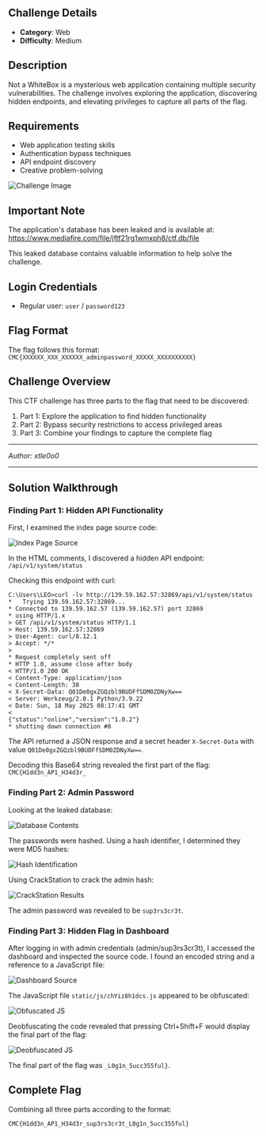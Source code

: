 ## Challenge Details
- **Category**: Web
- **Difficulty**: Medium

## Description
Not a WhiteBox is a mysterious web application containing multiple security vulnerabilities. The challenge involves exploring the application, discovering hidden endpoints, and elevating privileges to capture all parts of the flag.

## Requirements
- Web application testing skills
- Authentication bypass techniques
- API endpoint discovery
- Creative problem-solving

![Challenge Image](https://media.giphy.com/media/v1.Y2lkPTc5MGI3NjExcXJ2aG9pcTA5MTVtZmNvZXA0OThpeWM4eWE3ZW94d3owY3BhdTV4cCZlcD12MV9naWZzX3NlYXJjaCZjdD1n/YQitE4YNQNahy/giphy.gif)

## Important Note
The application's database has been leaked and is available at:  
https://www.mediafire.com/file/jftf21rg1wmxph8/ctf.db/file

This leaked database contains valuable information to help solve the challenge.

## Login Credentials
- Regular user: `user` / `password123`

## Flag Format
The flag follows this format: `CMC{XXXXXX_XXX_XXXXXX_adminpassword_XXXXX_XXXXXXXXXX}`

## Challenge Overview
This CTF challenge has three parts to the flag that need to be discovered:

1. Part 1: Explore the application to find hidden functionality
2. Part 2: Bypass security restrictions to access privileged areas
3. Part 3: Combine your findings to capture the complete flag

---

*Author: xtle0o0*

---

## Solution Walkthrough

### Finding Part 1: Hidden API Functionality

First, I examined the index page source code:

![Index Page Source](../../assets/{3AE25AFC-64AF-4E4A-AC73-78650CB94B99}.png)

In the HTML comments, I discovered a hidden API endpoint: `/api/v1/system/status`

Checking this endpoint with curl:

```
C:\Users\LEO>curl -lv http://139.59.162.57:32869/api/v1/system/status
*   Trying 139.59.162.57:32869...
* Connected to 139.59.162.57 (139.59.162.57) port 32869
* using HTTP/1.x
> GET /api/v1/system/status HTTP/1.1
> Host: 139.59.162.57:32869
> User-Agent: curl/8.12.1
> Accept: */*
>
* Request completely sent off
* HTTP 1.0, assume close after body
< HTTP/1.0 200 OK
< Content-Type: application/json
< Content-Length: 38
< X-Secret-Data: Q01De0gxZGQzbl9BUDFfSDM0ZDNyXw==
< Server: Werkzeug/2.0.1 Python/3.9.22
< Date: Sun, 18 May 2025 08:17:41 GMT
<
{"status":"online","version":"1.0.2"}
* shutting down connection #0
```

The API returned a JSON response and a secret header `X-Secret-Data` with value `Q01De0gxZGQzbl9BUDFfSDM0ZDNyXw==`.

Decoding this Base64 string revealed the first part of the flag: `CMC{H1dd3n_AP1_H34d3r_`

### Finding Part 2: Admin Password

Looking at the leaked database:

![Database Contents](../../assets/{03B254F3-C8C1-4C97-A968-7A48FE3BAD3B}.png)

The passwords were hashed. Using a hash identifier, I determined they were MD5 hashes:

![Hash Identification](../../assets/{46EF419A-8753-4057-BCBB-68AE941C7811}.png)

Using CrackStation to crack the admin hash:

![CrackStation Results](../../assets/{B547926E-535C-41FA-BAE6-C53C1625A580}.png)

The admin password was revealed to be `sup3rs3cr3t`.

### Finding Part 3: Hidden Flag in Dashboard

After logging in with admin credentials (admin/sup3rs3cr3t), I accessed the dashboard and inspected the source code. I found an encoded string and a reference to a JavaScript file:

![Dashboard Source](../../assets/{176A1BDC-1C02-4D00-A510-90857BC57AB9}.png)

The JavaScript file `static/js/chYiz8h1dcs.js` appeared to be obfuscated:

![Obfuscated JS](../../assets/{7A77D2F8-7A96-4977-A490-4B5578A74699}.png)

Deobfuscating the code revealed that pressing Ctrl+Shift+F would display the final part of the flag:

![Deobfuscated JS](../../assets/{27E85470-F9F9-44F3-870F-31671AC5577F}.png)

The final part of the flag was `_L0g1n_5ucc355ful}`.

## Complete Flag

Combining all three parts according to the format:

`CMC{H1dd3n_AP1_H34d3r_sup3rs3cr3t_L0g1n_5ucc355ful}`